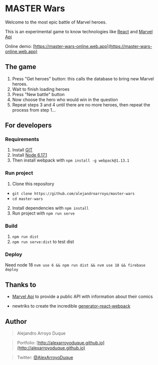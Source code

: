 # MASTER Wars

Welcome to the most epic battle of Marvel heroes.

This is an experimental game to know technologies like [React](https://facebook.github.io/react) and [Marvel Api](http://developer.marvel.com/)

Online demo: [https://master-wars-online.web.app](https://master-wars-online.web.app)

## The game
1. Press "Get heroes" button: this calls the database to bring new Marvel heroes.
2. Wait to finish loading heroes
3. Press "New battle" button
4. Now choose the hero who would win in the question
5. Repeat steps 3 and 4 until there are no more heroes, then repeat the process from step 1...

## For developers
### Requirements
1. Install [GIT](http://git-scm.com/)
2. Install [Node 6.17.1](http://nodejs.org/)
3. Then install webpack with `npm install -g webpack@1.13.1`

### Run project
1. Clone this repository
  + `git clone https://github.com/alejandroarroyo/master-wars`
  + `cd master-wars`
2. Install dependencies with `npm install`
3. Run project with `npm run serve`

### Build
1. `npm run dist`
2. `npm run serve:dist` to test dist

### Deploy
Need node 18
`nvm use 6 && npm run dist && nvm use 18 && firebase deploy`

## Thanks to

- [Marvel Api](http://developer.marvel.com/) to provide a public API with information about their comics

- newtriks to create the incredible
[generator-react-webpack](https://github.com/newtriks/generator-react-webpack)

## Author
> Alejandro Arroyo Duque

> Portfolio: [http://alexarroyoduque.github.io](http://alexarroyoduque.github.io)

> Twitter: [@AlexArroyoDuque](https://twitter.com/AlexArroyoDuque)
